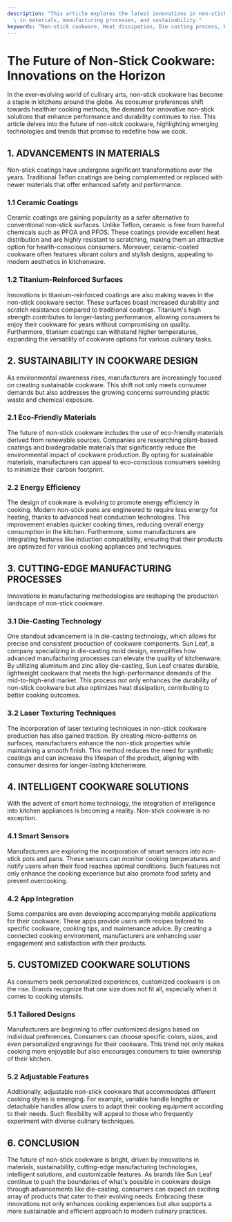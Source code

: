 ```yaml
---
description: "This article explores the latest innovations in non-stick cookware, focusing on advancements\
  \ in materials, manufacturing processes, and sustainability."
keywords: "Non-stick cookware, Heat dissipation, Die casting process, Heat dissipation efficiency"
---
```

# The Future of Non-Stick Cookware: Innovations on the Horizon

In the ever-evolving world of culinary arts, non-stick cookware has become a staple in kitchens around the globe. As consumer preferences shift towards healthier cooking methods, the demand for innovative non-stick solutions that enhance performance and durability continues to rise. This article delves into the future of non-stick cookware, highlighting emerging technologies and trends that promise to redefine how we cook.

## 1. ADVANCEMENTS IN MATERIALS

Non-stick coatings have undergone significant transformations over the years. Traditional Teflon coatings are being complemented or replaced with newer materials that offer enhanced safety and performance.

### 1.1 Ceramic Coatings

Ceramic coatings are gaining popularity as a safer alternative to conventional non-stick surfaces. Unlike Teflon, ceramic is free from harmful chemicals such as PFOA and PFOS. These coatings provide excellent heat distribution and are highly resistant to scratching, making them an attractive option for health-conscious consumers. Moreover, ceramic-coated cookware often features vibrant colors and stylish designs, appealing to modern aesthetics in kitchenware.

### 1.2 Titanium-Reinforced Surfaces

Innovations in titanium-reinforced coatings are also making waves in the non-stick cookware sector. These surfaces boast increased durability and scratch resistance compared to traditional coatings. Titanium's high strength contributes to longer-lasting performance, allowing consumers to enjoy their cookware for years without compromising on quality. Furthermore, titanium coatings can withstand higher temperatures, expanding the versatility of cookware options for various culinary tasks.

## 2. SUSTAINABILITY IN COOKWARE DESIGN

As environmental awareness rises, manufacturers are increasingly focused on creating sustainable cookware. This shift not only meets consumer demands but also addresses the growing concerns surrounding plastic waste and chemical exposure.

### 2.1 Eco-Friendly Materials

The future of non-stick cookware includes the use of eco-friendly materials derived from renewable sources. Companies are researching plant-based coatings and biodegradable materials that significantly reduce the environmental impact of cookware production. By opting for sustainable materials, manufacturers can appeal to eco-conscious consumers seeking to minimize their carbon footprint.

### 2.2 Energy Efficiency

The design of cookware is evolving to promote energy efficiency in cooking. Modern non-stick pans are engineered to require less energy for heating, thanks to advanced heat conduction technologies. This improvement enables quicker cooking times, reducing overall energy consumption in the kitchen. Furthermore, some manufacturers are integrating features like induction compatibility, ensuring that their products are optimized for various cooking appliances and techniques.

## 3. CUTTING-EDGE MANUFACTURING PROCESSES

Innovations in manufacturing methodologies are reshaping the production landscape of non-stick cookware. 

### 3.1 Die-Casting Technology

One standout advancement is in die-casting technology, which allows for precise and consistent production of cookware components. Sun Leaf, a company specializing in die-casting mold design, exemplifies how advanced manufacturing processes can elevate the quality of kitchenware. By utilizing aluminum and zinc alloy die-casting, Sun Leaf creates durable, lightweight cookware that meets the high-performance demands of the mid-to-high-end market. This process not only enhances the durability of non-stick cookware but also optimizes heat dissipation, contributing to better cooking outcomes.

### 3.2 Laser Texturing Techniques

The incorporation of laser texturing techniques in non-stick cookware production has also gained traction. By creating micro-patterns on surfaces, manufacturers enhance the non-stick properties while maintaining a smooth finish. This method reduces the need for synthetic coatings and can increase the lifespan of the product, aligning with consumer desires for longer-lasting kitchenware.

## 4. INTELLIGENT COOKWARE SOLUTIONS

With the advent of smart home technology, the integration of intelligence into kitchen appliances is becoming a reality. Non-stick cookware is no exception.

### 4.1 Smart Sensors

Manufacturers are exploring the incorporation of smart sensors into non-stick pots and pans. These sensors can monitor cooking temperatures and notify users when their food reaches optimal conditions. Such features not only enhance the cooking experience but also promote food safety and prevent overcooking.

### 4.2 App Integration

Some companies are even developing accompanying mobile applications for their cookware. These apps provide users with recipes tailored to specific cookware, cooking tips, and maintenance advice. By creating a connected cooking environment, manufacturers are enhancing user engagement and satisfaction with their products.

## 5. CUSTOMIZED COOKWARE SOLUTIONS

As consumers seek personalized experiences, customized cookware is on the rise. Brands recognize that one size does not fit all, especially when it comes to cooking utensils.

### 5.1 Tailored Designs

Manufacturers are beginning to offer customized designs based on individual preferences. Consumers can choose specific colors, sizes, and even personalized engravings for their cookware. This trend not only makes cooking more enjoyable but also encourages consumers to take ownership of their kitchen.

### 5.2 Adjustable Features

Additionally, adjustable non-stick cookware that accommodates different cooking styles is emerging. For example, variable handle lengths or detachable handles allow users to adapt their cooking equipment according to their needs. Such flexibility will appeal to those who frequently experiment with diverse culinary techniques.

## 6. CONCLUSION

The future of non-stick cookware is bright, driven by innovations in materials, sustainability, cutting-edge manufacturing technologies, intelligent solutions, and customizable features. As brands like Sun Leaf continue to push the boundaries of what's possible in cookware design through advancements like die-casting, consumers can expect an exciting array of products that cater to their evolving needs. Embracing these innovations not only enhances cooking experiences but also supports a more sustainable and efficient approach to modern culinary practices.
